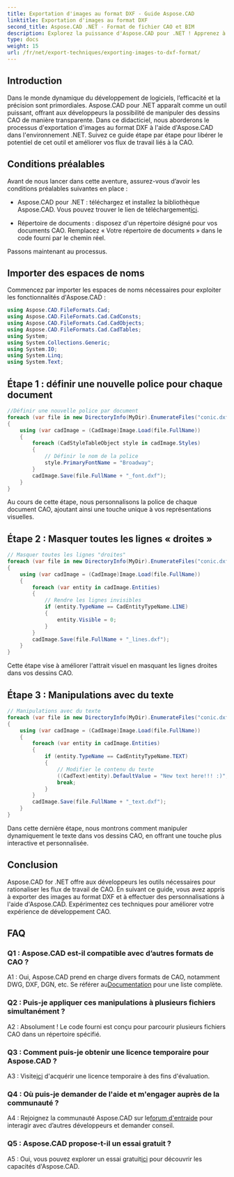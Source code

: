 ```yaml
---
title: Exportation d'images au format DXF - Guide Aspose.CAD
linktitle: Exportation d'images au format DXF
second_title: Aspose.CAD .NET - Format de fichier CAO et BIM
description: Explorez la puissance d'Aspose.CAD pour .NET ! Apprenez à exporter des images au format DXF sans effort. Améliorez votre développement CAO avec précision et efficacité.
type: docs
weight: 15
url: /fr/net/export-techniques/exporting-images-to-dxf-format/
---
```

## Introduction

Dans le monde dynamique du développement de logiciels, l’efficacité et la précision sont primordiales. Aspose.CAD pour .NET apparaît comme un outil puissant, offrant aux développeurs la possibilité de manipuler des dessins CAO de manière transparente. Dans ce didacticiel, nous aborderons le processus d'exportation d'images au format DXF à l'aide d'Aspose.CAD dans l'environnement .NET. Suivez ce guide étape par étape pour libérer le potentiel de cet outil et améliorer vos flux de travail liés à la CAO.

## Conditions préalables

Avant de nous lancer dans cette aventure, assurez-vous d’avoir les conditions préalables suivantes en place :

-  Aspose.CAD pour .NET : téléchargez et installez la bibliothèque Aspose.CAD. Vous pouvez trouver le lien de téléchargement[ici](https://releases.aspose.com/cad/net/).

- Répertoire de documents : disposez d'un répertoire désigné pour vos documents CAO. Remplacez « Votre répertoire de documents » dans le code fourni par le chemin réel.

Passons maintenant au processus.

## Importer des espaces de noms

Commencez par importer les espaces de noms nécessaires pour exploiter les fonctionnalités d'Aspose.CAD :

```csharp
using Aspose.CAD.FileFormats.Cad;
using Aspose.CAD.FileFormats.Cad.CadConsts;
using Aspose.CAD.FileFormats.Cad.CadObjects;
using Aspose.CAD.FileFormats.Cad.CadTables;
using System;
using System.Collections.Generic;
using System.IO;
using System.Linq;
using System.Text;
```

## Étape 1 : définir une nouvelle police pour chaque document

```csharp
//Définir une nouvelle police par document
foreach (var file in new DirectoryInfo(MyDir).EnumerateFiles("conic.dxf"))
{
    using (var cadImage = (CadImage)Image.Load(file.FullName))
    {
        foreach (CadStyleTableObject style in cadImage.Styles)
        {
            // Définir le nom de la police
            style.PrimaryFontName = "Broadway";
        }
        cadImage.Save(file.FullName + "_font.dxf");
    }
}
```

Au cours de cette étape, nous personnalisons la police de chaque document CAO, ajoutant ainsi une touche unique à vos représentations visuelles.

## Étape 2 : Masquer toutes les lignes « droites »

```csharp
// Masquer toutes les lignes "droites"
foreach (var file in new DirectoryInfo(MyDir).EnumerateFiles("conic.dxf"))
{
    using (var cadImage = (CadImage)Image.Load(file.FullName))
    {
        foreach (var entity in cadImage.Entities)
        {
            // Rendre les lignes invisibles
            if (entity.TypeName == CadEntityTypeName.LINE)
            {
                entity.Visible = 0;
            }
        }
        cadImage.Save(file.FullName + "_lines.dxf");
    }
}
```

Cette étape vise à améliorer l'attrait visuel en masquant les lignes droites dans vos dessins CAO.

## Étape 3 : Manipulations avec du texte

```csharp
// Manipulations avec du texte
foreach (var file in new DirectoryInfo(MyDir).EnumerateFiles("conic.dxf"))
{
    using (var cadImage = (CadImage)Image.Load(file.FullName))
    {
        foreach (var entity in cadImage.Entities)
        {
            if (entity.TypeName == CadEntityTypeName.TEXT)
            {
                // Modifier le contenu du texte
                ((CadText)entity).DefaultValue = "New text here!!! :)";
                break;
            }
        }
        cadImage.Save(file.FullName + "_text.dxf");
    }
}
```

Dans cette dernière étape, nous montrons comment manipuler dynamiquement le texte dans vos dessins CAO, en offrant une touche plus interactive et personnalisée.

## Conclusion

Aspose.CAD for .NET offre aux développeurs les outils nécessaires pour rationaliser les flux de travail de CAO. En suivant ce guide, vous avez appris à exporter des images au format DXF et à effectuer des personnalisations à l'aide d'Aspose.CAD. Expérimentez ces techniques pour améliorer votre expérience de développement CAO.

## FAQ

### Q1 : Aspose.CAD est-il compatible avec d’autres formats de CAO ?

A1 : Oui, Aspose.CAD prend en charge divers formats de CAO, notamment DWG, DXF, DGN, etc. Se référer au[Documentation](https://reference.aspose.com/cad/net/) pour une liste complète.

### Q2 : Puis-je appliquer ces manipulations à plusieurs fichiers simultanément ?

A2 : Absolument ! Le code fourni est conçu pour parcourir plusieurs fichiers CAO dans un répertoire spécifié.

### Q3 : Comment puis-je obtenir une licence temporaire pour Aspose.CAD ?

 A3 : Visite[ici](https://purchase.aspose.com/temporary-license/) d'acquérir une licence temporaire à des fins d'évaluation.

### Q4 : Où puis-je demander de l'aide et m'engager auprès de la communauté ?

 A4 : Rejoignez la communauté Aspose.CAD sur le[forum d'entraide](https://forum.aspose.com/c/cad/19) pour interagir avec d’autres développeurs et demander conseil.

### Q5 : Aspose.CAD propose-t-il un essai gratuit ?

 A5 : Oui, vous pouvez explorer un essai gratuit[ici](https://releases.aspose.com/) pour découvrir les capacités d'Aspose.CAD.
